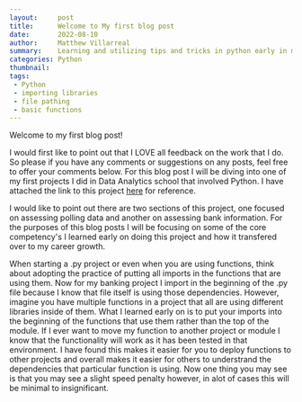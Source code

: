 ```yaml
---
layout:     post
title:      Welcome to My first blog post
date:       2022-08-10
author:     Matthew Villarreal
summary:    Learning and utilizing tips and tricks in python early in my career
categories: Python
thumbnail:  
tags:
 - Python
 - importing libraries
 - file pathing
 - basic functions
---
```


Welcome to my first blog post!

I would first like to point out that I LOVE all feedback on the work that I do. So please if you have any comments or suggestions on any posts, feel free to offer your comments below. For this blog post I will be diving into one of my first projects I did in Data Analytics school that involved Python. I have attached the link to this project [here](https://github.com/Mvillarreal88/Bank-and-Polling-Python-Analysis-) for reference.

I would like to point out there are two sections of this project, one focused on assessing polling data and another on assessing bank information. For the purposes of this blog posts I will be focusing on some of the core competency's I learned early on doing this project and how it transfered over to my career growth.

When starting a .py project or even when you are using functions, think about adopting the practice of putting all imports in the functions that are using them. Now for my banking project I import in the beginning of the .py file because I know that file itself is using those dependencies. However, imagine you have multiple functions in a project that all are using different libraries inside of them. What I learned early on is to put your imports into the beginning of the functions that use them rather than the top of the module. If I ever want to move my function to another project or module I know that the functionality will work as it has been tested in that environment. I have found this makes it easier for you to deploy functions to other projects and overall makes it easier for others to understrand the dependencies that particular function is using. Now one thing you may see is that you may see a slight speed penalty however, in alot of cases this will be minimal to insignificant.


[1]: http://www.jacobtomlinson.co.uk/
